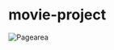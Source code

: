 # movie-project


![Pagearea](https://user-images.githubusercontent.com/56879548/221030432-e99f3b6f-f5d0-4718-8d67-49898c7ea184.jpg)

